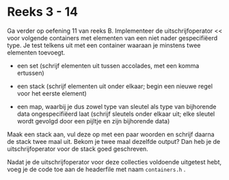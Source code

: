 # Reeks 3 - 14
Ga verder op oefening 11 van reeks B. Implementeer de uitschrijfoperator << voor volgende containers met elementen van 
een niet nader gespecifiëerd type. Je test telkens uit met een container waaraan je minstens twee elementen toevoegt.
- een set (schrijf elementen uit tussen accolades, met een komma ertussen)


- een stack (schrijf elementen uit onder elkaar; begin een nieuwe regel voor het eerste element)


-  een map, waarbij je dus zowel type van sleutel als type van bijhorende data ongespecifiëerd laat (schrijf sleutels onder elkaar uit; elke sleutel wordt gevolgd door een pijltje en zijn bijhorende data)

Maak een stack aan, vul deze op met een paar woorden en schrijf daarna de stack twee maal uit.
Bekom je twee maal dezelfde output? Dan heb je de uitschrijfoperator voor de stack goed geschreven.

Nadat je de uitschrijfoperator voor deze collecties voldoende uitgetest hebt, voeg je de code toe aan de headerfile met 
naam ```containers.h``` .